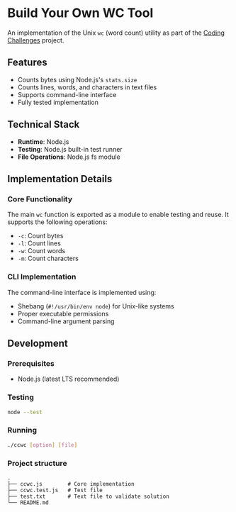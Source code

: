 # Build Your Own WC Tool

An implementation of the Unix `wc` (word count) utility as part of the [Coding Challenges](https://codingchallenges.fyi/challenges/challenge-wc/) project.

## Features

- Counts bytes using Node.js's `stats.size`
- Counts lines, words, and characters in text files
- Supports command-line interface
- Fully tested implementation

## Technical Stack

- **Runtime**: Node.js
- **Testing**: Node.js built-in test runner
- **File Operations**: Node.js fs module

## Implementation Details

### Core Functionality
The main `wc` function is exported as a module to enable testing and reuse. It supports the following operations:
- `-c`: Count bytes
- `-l`: Count lines
- `-w`: Count words
- `-m`: Count characters

### CLI Implementation
The command-line interface is implemented using:
- Shebang (`#!/usr/bin/env node`) for Unix-like systems
- Proper executable permissions
- Command-line argument parsing

## Development

### Prerequisites
- Node.js (latest LTS recommended)

### Testing
```bash
node --test
```

### Running
```bash
./ccwc [option] [file]
```

### Project structure
```
.
├── ccwc.js        # Core implementation
├── ccwc.test.js   # Test file
├── test.txt       # Text file to validate solution
└── README.md
```
